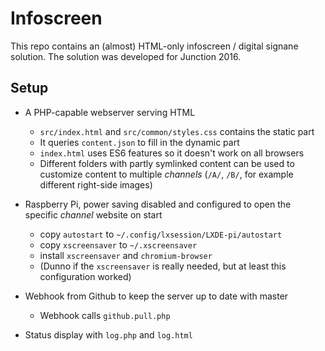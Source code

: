 # Infoscreen

This repo contains an (almost) HTML-only infoscreen / digital signane solution.
The solution was developed for Junction 2016.

## Setup
- A PHP-capable webserver serving HTML
    - `src/index.html` and `src/common/styles.css` contains the static part 
    - It queries `content.json` to fill in the dynamic part  
    - `index.html` uses ES6 features so it doesn't work on all browsers  
    - Different folders with partly symlinked content can be used to customize content to multiple *channels* (`/A/`, `/B/`, for example different right-side images)

- Raspberry Pi, power saving disabled and configured to open the specific *channel* website on start
    - copy `autostart` to `~/.config/lxsession/LXDE-pi/autostart` 
    - copy `xscreensaver` to `~/.xscreensaver`
    - install `xscreensaver` and `chromium-browser`
    - (Dunno if the `xscreensaver` is really needed, but at least this configuration worked)

- Webhook from Github to keep the server up to date with master
    - Webhook calls `github.pull.php`

- Status display with `log.php` and `log.html`

